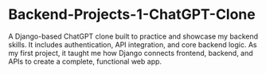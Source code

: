 # Backend-Projects-1-ChatGPT-Clone
A Django-based ChatGPT clone built to practice and showcase my backend skills. It includes authentication, API integration, and core backend logic. As my first project, it taught me how Django connects frontend, backend, and APIs to create a complete, functional web app.
